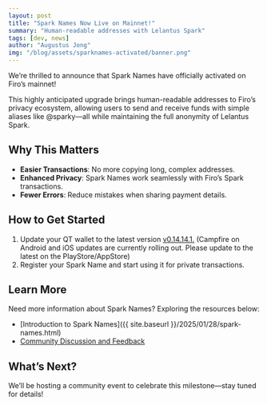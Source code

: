 ```yaml
---
layout: post
title: "Spark Names Now Live on Mainnet!"
summary: "Human-readable addresses with Lelantus Spark"
tags: [dev, news]
author: "Augustus Jong"
img: "/blog/assets/sparknames-activated/banner.png"
---
```

We’re thrilled to announce that Spark Names have officially activated on Firo’s mainnet! 

This highly anticipated upgrade brings human-readable addresses to Firo’s privacy ecosystem, allowing users to send and receive funds with simple aliases like @sparky—all while maintaining the full anonymity of Lelantus Spark.

## Why This Matters

* **Easier Transactions**: No more copying long, complex addresses.
* **Enhanced Privacy**: Spark Names work seamlessly with Firo’s Spark transactions.
* **Fewer Errors**: Reduce mistakes when sharing payment details.

## How to Get Started

1) Update your QT wallet to the latest version [v0.14.14.1.](https://github.com/firoorg/firo/releases/tag/v0.14.14.1) (Campfire on Android and iOS updates are currently rolling out. Please update to the latest on the PlayStore/AppStore)
2) Register your Spark Name and start using it for private transactions.

## Learn More

Need more information about Spark Names? Exploring the resources below:

* [Introduction to Spark Names]({{ site.baseurl }}/2025/01/28/spark-names.html)
* [Community Discussion and Feedback](https://forum.firo.org/t/new-proposed-feature-spark-names-aliases/3398)

## What’s Next?

We’ll be hosting a community event to celebrate this milestone—stay tuned for details!
